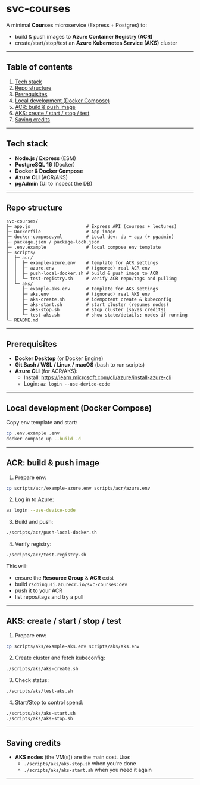 # svc-courses

A minimal **Courses** microservice (Express + Postgres) to:
- build & push images to **Azure Container Registry (ACR)**
- create/start/stop/test an **Azure Kubernetes Service (AKS)** cluster

---

## Table of contents
1. [Tech stack](#tech-stack)  
2. [Repo structure](#repo-structure)  
3. [Prerequisites](#prerequisites)  
4. [Local development (Docker Compose)](#local-development-docker-compose)  
5. [ACR: build & push image](#acr-build--push-image)  
6. [AKS: create / start / stop / test](#aks-create--start--stop--test)  
7. [Saving credits](#saving-credits-important)  

---

## Tech stack
- **Node.js / Express** (ESM)
- **PostgreSQL 16** (Docker)
- **Docker & Docker Compose**
- **Azure CLI** (ACR/AKS)
- **pgAdmin** (UI to inspect the DB)

---

## Repo structure
```
svc-courses/
├─ app.js                     # Express API (courses + lectures)
├─ Dockerfile                 # App image
├─ docker-compose.yml         # Local dev: db + app (+ pgadmin)
├─ package.json / package-lock.json
├─ .env.example               # local compose env template
├─ scripts/
│  ├─ acr/
│  │  ├─ example-azure.env    # template for ACR settings
│  │  ├─ azure.env            # (ignored) real ACR env
│  │  ├─ push-local-docker.sh # build & push image to ACR
│  │  └─ test-registry.sh     # verify ACR repo/tags and pulling
│  └─ aks/
│     ├─ example-aks.env      # template for AKS settings
│     ├─ aks.env              # (ignored) real AKS env
│     ├─ aks-create.sh        # idempotent create & kubeconfig
│     ├─ aks-start.sh         # start cluster (resumes nodes)
│     ├─ aks-stop.sh          # stop cluster (saves credits)
│     └─ test-aks.sh          # show state/details; nodes if running
└─ README.md
```

---

## Prerequisites
- **Docker Desktop** (or Docker Engine)  
- **Git Bash / WSL / Linux / macOS** (bash to run scripts)  
- **Azure CLI** (for ACR/AKS):  
  - Install: <https://learn.microsoft.com/cli/azure/install-azure-cli>  
  - Login: `az login --use-device-code`

---

## Local development (Docker Compose)

Copy env template and start:
```bash
cp .env.example .env
docker compose up --build -d
```
---

## ACR: build & push image

1) Prepare env:
```bash
cp scripts/acr/example-azure.env scripts/acr/azure.env
```

2) Log in to Azure:
```bash
az login --use-device-code
```

3) Build and push:
```bash
./scripts/acr/push-local-docker.sh
```

4) Verify registry:
```bash
./scripts/acr/test-registry.sh
```

This will:
- ensure the **Resource Group** & **ACR** exist
- build `rsobingusi.azurecr.io/svc-courses:dev`
- push it to your ACR
- list repos/tags and try a pull

---

## AKS: create / start / stop / test

1) Prepare env:
```bash
cp scripts/aks/example-aks.env scripts/aks/aks.env
```

2) Create cluster and fetch kubeconfig:
```bash
./scripts/aks/aks-create.sh
```

3) Check status:
```bash
./scripts/aks/test-aks.sh
```

4) Start/Stop to control spend:
```bash
./scripts/aks/aks-start.sh
./scripts/aks/aks-stop.sh
```

---

## Saving credits
- **AKS nodes** (the VM(s)) are the main cost. Use:
  - `./scripts/aks/aks-stop.sh` when you’re done
  - `./scripts/aks/aks-start.sh` when you need it again

---